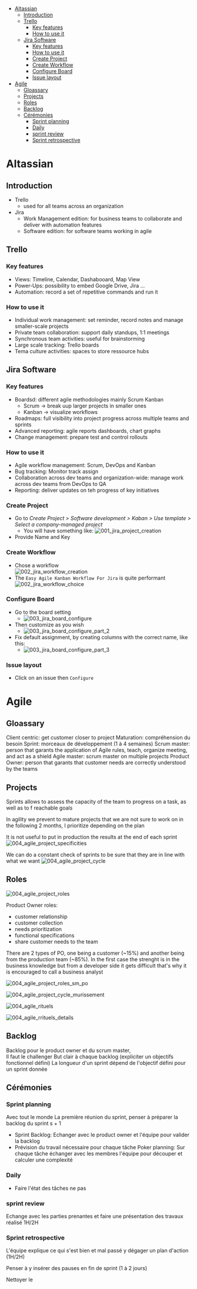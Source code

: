 - [Altassian](#altassian)
  - [Introduction](#introduction)
  - [Trello](#trello)
    - [Key features](#key-features)
    - [How to use it](#how-to-use-it)
  - [Jira Software](#jira-software)
    - [Key features](#key-features-1)
    - [How to use it](#how-to-use-it-1)
    - [Create Project](#create-project)
    - [Create Workflow](#create-workflow)
    - [Configure Board](#configure-board)
    - [Issue layout](#issue-layout)
- [Agile](#agile)
  - [Gloassary](#gloassary)
  - [Projects](#projects)
  - [Roles](#roles)
  - [Backlog](#backlog)
  - [Cérémonies](#cérémonies)
    - [Sprint planning](#sprint-planning)
    - [Daily](#daily)
    - [sprint review](#sprint-review)
    - [Sprint retrospective](#sprint-retrospective)

# Altassian

## Introduction
- Trello
    - used for all teams across an organization
- Jira
    - Work Management edition: for business teams to collaborate and deliver with
    automation features
    - Software edition: for software teams working in agile
    
## Trello

### Key features

- Views: Timeline, Calendar, Dashabooard, Map View
- Power-Ups: possibility to embed Google Drive, Jira ...
- Automation: record a set of repetitive commands and run it

### How to use it

- Individual work management: set reminder, record notes and manage smaller-scale 
projects
- Private team collaboration: support daily standups, 1:1 meetings
- Synchronous team activities: useful for brainstorming
- Large scale tracking: Trello boards
- Tema culture activities: spaces to store ressource hubs

## Jira Software

### Key features

- Boardsd: different agile methodologies mainly Scrum Kanban
    - Scrum $\rightarrow$ break uup larger projects in smaller ones
    - Kanban $\rightarrow$ visualize workflows
- Roadmaps: full visibility into project progress across multiple teams and sprints
- Advanced reporting: agile reports dashboards, chart graphs
- Change management: prepare test and control rollouts

### How to use it 

- Agile workflow management: Scrum, DevOps and Kanban
- Bug tracking: Monitor track assign
- Collaboration across dev teams and organization-wide: manage work across dev teams
from DevOps to QA
- Reporting: deliver updates on teh progress of key initiatives

### Create Project

- Go to *Create Project > Software development > Kaban > Use template > Select a company-managed project*
  - You will have something like:
  ![001_jira_project_creation](./images/001_jira_project_creation.png)
- Provide Name and Key

### Create Workflow

- Chose a workflow\
  ![002_jira_workflow_creation](./images/002_jira_workflow_creation.png)
- The ``Easy Agile Kanban Workflow For Jira`` is quite performant\
  ![002_jira_workflow_choice](./images/002_jira_workflow_choice.png)

### Configure Board

- Go to the board setting
  - ![003_jira_board_configure](./images/003_jira_board_configure.png)
- Then customize as you wish
  - ![003_jira_board_configure_part_2](./images/003_jira_board_configure_part_2.png)
- Fix default assignment, by creating columns with the correct name, like this:
  - ![003_jira_board_configure_part_3](./images/003_jira_board_configure_part_3.png)

### Issue layout

- Click on an issue then ``Configure``

# Agile

## Gloassary

Client centric: get customer closer to project
Maturation: compréhension du besoin
Sprint: morceaux de développement (1 à 4 semaines) 
Scrum master: person that garants the application of Agile rules, teach, organize meeting, 
and act as a shield
Agile master: scrum master on multiple projects
Product Owner: person that garants that customer needs are correctly understood by the teams

## Projects

Sprints allows to assess the capacity of the team to progress on a task, as well as to f
reachable goals

In agility we prevent to mature projects that we are not sure to work on in the following 
2 months, I prioritize depending on the plan

It is not useful to put in production the results at the end of each sprint 
![004_agile_project_specificities](./images/004_agile_project_specificities.png)

We can do a constant check of sprints to be sure that they are in line with what we want
![004_agile_project_cycle](./images/004_agile_project_cycle.png)

## Roles

![004_agile_project_roles](./images/004_agile_project_roles.png)

Product Owner roles:

- customer relationship
- customer collection
- needs prioritization
- functional specifications
- share customer needs to the team

There are 2 types of PO, one being a customer (~15%) and another being from the production
team (~85%).
In the first case the strenght is in the business knowledge but from a developer side it
gets difficult that's why it is encouraged to call a business analyst

![004_agile_project_roles_sm_po](./images/004_agile_project_roles_sm_po.png)

![004_agile_project_cycle_murissement](./images/004_agile_project_cycle_murissement.png)

![004_agile_rituels](./images/004_agile_rituels.png)

![004_agile_rrituels_details](./images/004_agile_rrituels_details.png)

## Backlog

Backlog pour le product owner et du scrum master,  
Il faut le challenger
But clair à chaque backlog (expliciter un objectifs fonctionnel défini)
La longueur d'un sprint dépend de l'objectif défini pour un sprint donnée

## Cérémonies

### Sprint planning

Avec tout le monde
La première réunion du sprint, penser à préparer la backlog du sprint s + 1

- Sprint Backlog: Echanger avec le product owner et l'équipe pour valider la backlog
- Prévision du travail nécessaire pour chaque tâche  Poker planning: Sur chaque tâche échanger avec les membres l'équipe pour découper et calculer une complexité

### Daily
- Faire l'état des tâches ne pas 

### sprint review
Echange avec les parties prenantes et faire une présentation des travaux réalisé
1H/2H

### Sprint retrospective
L'équipe explique ce qui s'est bien et mal passé y dégager un plan d'action (1H/2H)

Penser à y insérer des pauses en fin de sprint (1 à 2 jours)

Nettoyer le 

